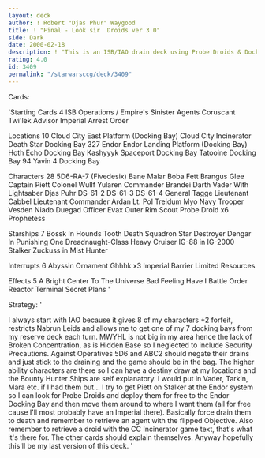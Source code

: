```yaml
---
layout: deck
author: ! Robert "Djas Phur" Waygood
title: ! "Final - Look sir  Droids ver 3 0"
side: Dark
date: 2000-02-18
description: ! "This is an ISB/IAO drain deck using Probe Droids & Docking Bays."
rating: 4.0
id: 3409
permalink: "/starwarsccg/deck/3409"
---
```

Cards: 

'Starting Cards 4
ISB Operations / Empire's Sinister Agents
Coruscant
Twi'lek Advisor
Imperial Arrest Order

Locations 10
Cloud City East Platform (Docking Bay)
Cloud City Incinerator
Death Star Docking Bay 327
Endor
Endor Landing Platform (Docking Bay)
Hoth Echo Docking Bay
Kashyyyk
Spaceport Docking Bay
Tatooine Docking Bay 94
Yavin 4 Docking Bay

Characters 28
5D6-RA-7 (Fivedesix)
Bane Malar
Boba Fett
Brangus Glee
Captain Piett
Colonel Wullf Yularen
Commander Brandei
Darth Vader With Lightsaber
Djas Puhr
DS-61-2
DS-61-3
DS-61-4
General Tagge
Lieutenant Cabbel
Lieutenant Commander Ardan
Lt. Pol Treidum
Myo
Navy Trooper Vesden
Niado Duegad
Officer Evax
Outer Rim Scout
Probe Droid  x6
Prophetess

Starships 7
Bossk In Hounds Tooth
Death Squadron Star Destroyer
Dengar In Punishing One
Dreadnaught-Class Heavy Cruiser
IG-88 in IG-2000
Stalker
Zuckuss in Mist Hunter

Interrupts 6
Abyssin Ornament
Ghhhk  x3
Imperial Barrier
Limited Resources

Effects 5
A Bright Center To The Universe
Bad Feeling Have I
Battle Order
Reactor Terminal
Secret Plans '

Strategy: '

I always start with IAO because it gives 8 of my characters +2 forfeit, restricts Nabrun Leids and allows me to get one of my 7 docking bays from my reserve deck each turn. MWYHL is not big in my area hence the lack of Broken Concentration, as is Hidden Base so I neglected to include Security Precautions.
Against Operatives 5D6 and ABC2 should negate their drains and just stick to the draining and the game should be in the bag.
The higher ability characters are there so I can have a destiny draw at my locations and the Bounty Hunter Ships are self explanatory. I would put in Vader, Tarkin, Mara etc. if I had them but&#8230;
I try to get Piett on Stalker at the Endor system so I can look for Probe Droids and deploy them for free to the Endor Docking Bay and then move them around to where I want them (all for free cause I'll most probably have an Imperial there). Basically force drain them to death and remember to retrieve an agent with the flipped Objective. Also remember to retrieve a droid with the CC Incinerator game text, that's what it's there for.
The other cards should explain themselves. Anyway hopefully this'll be my last version of this deck.
'
